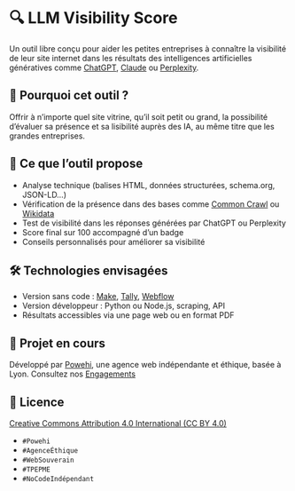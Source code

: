 # 🔍 LLM Visibility Score

Un outil libre conçu pour aider les petites entreprises à connaître la visibilité de leur site internet dans les résultats des intelligences artificielles génératives comme [ChatGPT](https://chat.openai.com), [Claude](https://claude.ai) ou [Perplexity](https://www.perplexity.ai).

## 🎯 Pourquoi cet outil ?

Offrir à n’importe quel site vitrine, qu’il soit petit ou grand, la possibilité d’évaluer sa présence et sa lisibilité auprès des IA, au même titre que les grandes entreprises.

## 🧪 Ce que l’outil propose

- Analyse technique (balises HTML, données structurées, schema.org, JSON-LD…)
- Vérification de la présence dans des bases comme [Common Crawl](https://commoncrawl.org) ou [Wikidata](https://www.wikidata.org)
- Test de visibilité dans les réponses générées par ChatGPT ou Perplexity
- Score final sur 100 accompagné d’un badge
- Conseils personnalisés pour améliorer sa visibilité

## 🛠️ Technologies envisagées

- Version sans code : [Make](https://www.make.com), [Tally](https://tally.so), [Webflow](https://webflow.com)
- Version développeur : Python ou Node.js, scraping, API
- Résultats accessibles via une page web ou en format PDF

## 🚀 Projet en cours

Développé par [Powehi](https://powehi.eu), une agence web indépendante et éthique, basée à Lyon. Consultez nos [Engagements](https://powehi.eu/charte-powehi-engagements/)


## 📄 Licence

[Creative Commons Attribution 4.0 International (CC BY 4.0)](https://creativecommons.org/licenses/by/4.0/)


- `#Powehi`
- `#AgenceÉthique`
- `#WebSouverain`
- `#TPEPME`
- `#NoCodeIndépendant`
